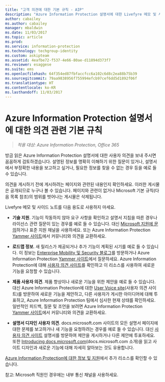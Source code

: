 ```yaml
---
title: "고객 의견에 대한 기본 규칙 - AIP"
description: "Azure Information Protection 설명서에 대한 Livefyre 메모 및 사이드바의 범위 및 용도"
author: cabailey
ms.author: cabailey
manager: mbaldwin
ms.date: 11/03/2017
ms.topic: article
ms.prod: 
ms.service: information-protection
ms.technology: techgroup-identity
ms.custom: askipteam
ms.assetid: 4eafbe72-f537-4e66-80ae-d11894d373f7
ms.reviewer: esaggese
ms.suite: ems
ms.openlocfilehash: 64f354ed87fbfaccfcc6a102c6d8c2ea88b75b39
ms.sourcegitcommit: 79aa9838956f755994efcb97cef6dd5d1892f06f
ms.translationtype: HT
ms.contentlocale: ko-KR
ms.lasthandoff: 11/03/2017
---
```

# <a name="house-rules-for-comments-on-the-azure-information-protection-documentation"></a>Azure Information Protection 설명서에 대한 의견 관련 기본 규칙

>*적용 대상: Azure Information Protection, Office 365*

방금 읽은 Azure Information Protection 설명서에 대한 사용자 의견을 보내 주시면 꼼꼼하게 검토하겠습니다. 설명된 정보를 명확히 이해하기 위한 질문이 있거나, 설명서에서 부정확한 내용을 보고하고 싶거나, 필요한 정보를 찾을 수 없는 경우 등을 예로 들 수 있습니다. 

의견을 게시하기 전에 게시하려는 페이지와 관련된 내용인지 확인하세요. 이러한 게시물은 공개되므로 누구나 볼 수 있습니다. 페이지와 관련이 없거나 Microsoft 기본 규칙(다음 목록 참조)의 범위를 벗어나는 게시물은 삭제됩니다.
 
Livefyre 메모 및 사이드 노트를 다음 용도로 사용하지 마세요.
 
- **기술 지원**. 기능이 작동하지 않아 요구 사항을 확인하고 설명서 지침을 따른 경우나 라이선스 관련 질문이 있는 경우를 예로 들 수 있습니다. 대신 [Microsoft 지원에 문의](./get-started/information-support.md#to-contact-microsoft-support)하거나 표준 지원 채널을 사용하세요. 또는 Azure Information Protection [Yammer 사이트](https://www.yammer.com/AskIPTeam)에서 커뮤니티와 의견을 교환하세요.

- **로드맵 정보**. 새 릴리스가 제공되거나 추가 기능이 계획된 시기를 예로 들 수 있습니다. 이 정보는 [Enterprise Mobility 및 Security 블로그](https://blogs.technet.microsoft.com/enterprisemobility/?product=azure-information-protection,azure-rights-management-services)를 방문하거나 Azure Information Protection [Yammer 사이트](https://www.yammer.com/AskIPTeam)에서 질문하세요. Azure Information Protection에 대해 [사용자 의견 사이트](https://msip.uservoice.com)를 확인하고 이 리소스를 사용하여 새로운 기능을 요청할 수 있습니다.

- **제품 사용자 의견**. 제품 향상이나 새로운 기능을 위한 제안을 예로 들 수 있습니다. 대신 Azure Information Protection에 대한 [User Voice site](https://msip.uservoice.com)(사용자 의견 사이트)를 방문하여 새로운 기능을 제안하고, 다른 사용자가 게시한 아이디어에 대해 투표하고, Azure Information Protection 팀에서 심사한 현재 상태를 확인하세요. 일반적인 피드백, 질문 및 조언을 보려면 Azure Information Protection [Yammer 사이트](https://www.yammer.com/AskIPTeam)에서 커뮤니티와 의견을 교환하세요. 

- **설명서 디자인 사용자 의견**. docs.microsoft.com 사이트의 모든 설명서 페이지에 대한 문제를 보고하거나 새 기능을 요청하려는 경우를 예로 들 수 있습니다. 대신 [사용자 의견 사이트](https://msdocs.uservoice.com/forums/364242-general-site-feedback) 설명서를 방문하여 제안을 게시하거나 다른 제안에 투표하세요. 또한 [Introducing docs.microsoft.com](/teamblog/introducing-docs-microsoft-com/)(docs.microsoft.com 소개)을 읽고 사이트 디자인과 새로운 기능에 대해 자세히 알아보는 것도 유용합니다.

[Azure Information Protection에 대한 정보 및 지원](./get-started/information-support.md)에서 추가 리소스를 확인할 수 있습니다. 

참고: Microsoft 직원인 경우에는 내부 통신 채널을 사용하세요.

